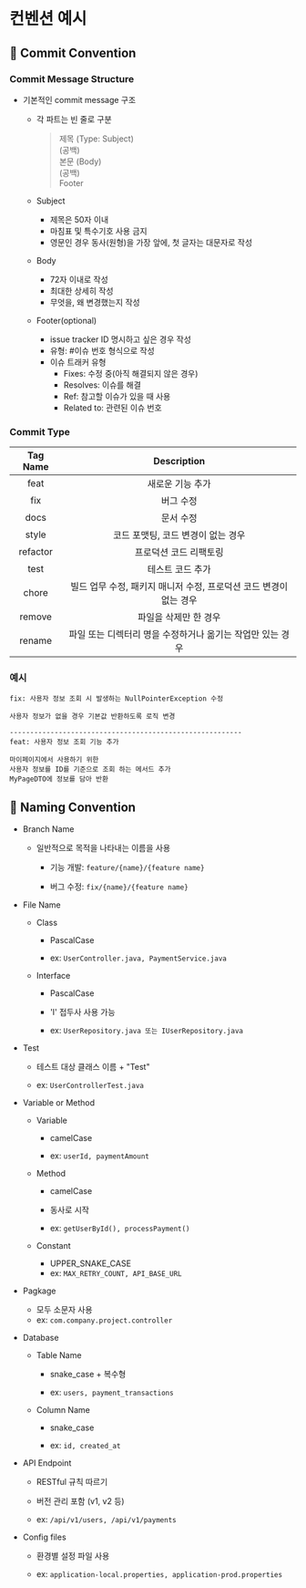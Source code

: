 # 컨벤션 예시

## 🚩 Commit Convention

### Commit Message Structure

- 기본적인 commit message 구조

    - 각 파트는 빈 줄로 구분

      > 제목 (Type: Subject) <br />
      > (공백) <br />
      > 본문 (Body) <br />
      > (공백) <br />
      > Footer

    - Subject
        - 제목은 50자 이내
        - 마침표 및 특수기호 사용 금지
        - 영문인 경우 동사(원형)을 가장 앞에, 첫 글자는 대문자로 작성
    - Body
        - 72자 이내로 작성
        - 최대한 상세히 작성
        - 무엇을, 왜 변경했는지 작성
    - Footer(optional)
        - issue tracker ID 명시하고 싶은 경우 작성
        - 유형: #이슈 번호 형식으로 작성
        - 이슈 트래커 유형
            - Fixes: 수정 중(아직 해결되지 않은 경우)
            - Resolves: 이슈를 해결
            - Ref: 참고할 이슈가 있을 때 사용
            - Related to: 관련된 이슈 번호

### Commit Type

| Tag Name |                            Description                             |
| :------: | :----------------------------------------------------------------: |
|   feat   |                          새로운 기능 추가                          |
|   fix    |                             버그 수정                              |
|   docs   |                             문서 수정                              |
|  style   |                 코드 포맷팅, 코드 변경이 없는 경우                 |
| refactor |                       프로덕션 코드 리팩토링                       |
|   test   |                          테스트 코드 추가                          |
|  chore   | 빌드 업무 수정, 패키지 매니저 수정, 프로덕션 코드 변경이 없는 경우 |
|  remove  |                       파일을 삭제만 한 경우                        |
|  rename  |     파일 또는 디렉터리 명을 수정하거나 옮기는 작업만 있는 경우     |

### 예시

```
fix: 사용자 정보 조회 시 발생하는 NullPointerException 수정

사용자 정보가 없을 경우 기본값 반환하도록 로직 변경

---------------------------------------------------------
feat: 사용자 정보 조회 기능 추가

마이페이지에서 사용하기 위한
사용자 정보를 ID를 기준으로 조회 하는 메서드 추가
MyPageDTO에 정보를 담아 반환
```

## 🚩 Naming Convention

- Branch Name

    - 일반적으로 목적을 나타내는 이름을 사용

        - 기능 개발: `feature/{name}/{feature name}`

        - 버그 수정: `fix/{name}/{feature name}`

- File Name

    - Class

        - PascalCase

        - ex: `UserController.java, PaymentService.java`

    - Interface

        - PascalCase

        - 'I' 접두사 사용 가능

        - ex: `UserRepository.java 또는 IUserRepository.java`

- Test

    - 테스트 대상 클래스 이름 + "Test"

    - ex: `UserControllerTest.java`

- Variable or Method

    - Variable

        - camelCase

        - ex: `userId, paymentAmount`

    - Method

        - camelCase

        - 동사로 시작

        - ex: `getUserById(), processPayment()`

    - Constant
        - UPPER_SNAKE_CASE
        - ex: `MAX_RETRY_COUNT, API_BASE_URL`

- Pagkage

    - 모두 소문자 사용
    - ex: `com.company.project.controller`

- Database

    - Table Name

        - snake_case + 복수형

        - ex: `users, payment_transactions`

    - Column Name

        - snake_case

        - ex: `id, created_at`

- API Endpoint

    - RESTful 규칙 따르기

    - 버전 관리 포함 (v1, v2 등)

    - ex: `/api/v1/users, /api/v1/payments`

- Config files

    - 환경별 설정 파일 사용

    - ex: `application-local.properties, application-prod.properties`
